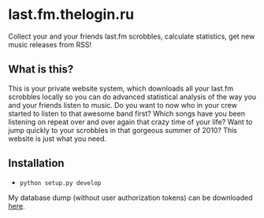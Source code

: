 # last.fm.thelogin.ru

Collect your and your friends last.fm scrobbles, calculate statistics, get new music releases from RSS!

## What is this?

This is your private website system, which downloads all your last.fm scrobbles locally so you can do advanced statistical analysis of the way you and your friends listen to music. Do you want to now who in your crew started to listen to that awesome band first? Which songs have you been listening on repeat over and over again that crazy time of your life? Want to jump quickly to your scrobbles in that gorgeous summer of 2010? This website is just what you need.

## Installation

* ```python setup.py develop```

My database dump (without user authorization tokens) can be downloaded [here](http://last.fm.thelogin.ru/static/dump.sql.gz).
